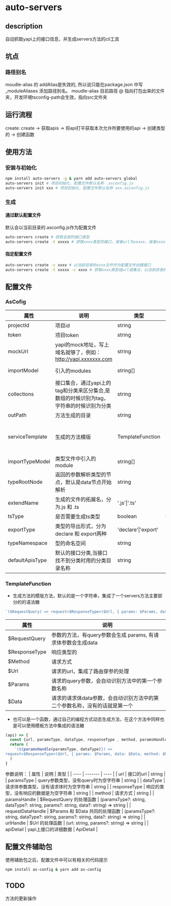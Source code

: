 # auto-servers

## description

自动抓取yapi上的接口信息，并生成servers方法的cli工具

## 坑点

### 路径别名

moudle-alias 的 addAlias是失效的, 所以说只能在package.json 中写_moduleAliases 添加路径别名。
moudle-alias 目前路径 @ 指向打包出来的文件夹，开发环境tsconfig-path会生效，指向src文件夹

## 运行流程

create: create -> 获取apis -> 将api打平获取本次允许所要使用的api -> 创建类型的 -> 创建函数

## 使用方法

### 安装与初始化

```bash
npm install auto-servers -g & yarn add auto-servers global
auto-servers init # 项目初始化，配置文件默认名称 .asconfig.js
auto-servers init xxx # 项目初始化，配置文件默认名称 xxx.asconfig.js
```

### 生成

#### 通过默认配置文件

默认会以当前目录的.asconfig.js作为配置文件

```bash
auto-servers create # 获取全部的接口类型
auto-servers create -t xxxxx # 获取xxxx类型的接口，或者url为xxxxx，或者xxxx集合的接口脚手架会自动识别
```

#### 指定配置文件

```bash
auto-servers create -c xxxx # 以当前目录的xxxx文件作为配置文件创建接口
auto-servers create -t xxxxx -c xxxx # 获取xxxx类型或url或集合，以当前目录的xxxx文件作为配置文件创建接口
```

## 配置文件

### AsCofig

| 属性 | 说明 | 类型 | 默认值 | 必须 |
| ----| ---- | ---- | ---- | ---- |
| projectId | 项目id | string | - | true |
| token | 项目token | string | - | true |
| mockUrl | yapi的mock地址，写上域名就够了，例如：<http://yapi.xxxxxxx.com> | string | '<http://yapi.sfjswl.com>' | false |
| importModel | 引入的modules | string[] | ["import request from '@/utils/request'"] | false |
| collections | 接口集合，通过yapi上的tag和分类来区分集合,是数组的时候识别为tag，字符串的时候识别为分类 | string | {} | false |
| outPath | 方法生成的目录 | string | ‘src/servers’ | false |
| serviceTemplate | 生成的方法模版 | TemplateFunction | ‘(&#36;RequestQuery) => request<&#36;ResponseType>(&#36;Url, { params: &#36;Params, data: &#36;Data, method: &#36;Method})’ | false |
| importTypeModel | 类型文件中引入的module | string[] | [] | false |
| typeRootNode | 返回的参数解析类型的节点，默认是data节点开始解析 | string | 'data' | false |
| extendName | 生成的文件的拓展名，分为.js 和 .ts | '.js'&#124;'.ts' | '.ts' | false |
| tsType | 是否需要生成ts类型 | boolean | true | false |
| exportType | 类型的导出形式，分为 declare 和 export两种 | 'declare'&#124;'export' | 'declare' | false |
| typeNamespace | 型的命名空间 | string | 'Request' | false |
| defaultApisType | 默认的接口分类,当接口找不到分类时用的分类目录名称 | string | 'utils' | false |

### TemplateFunction

- 生成方法的模版方法，默认的是一个字符串，集成了一个servers方法主要部分的的语法糖

```typescript
`($RequestQuery) => request<$ResponseType>($Url, { params: $Params, data: $Data, method: $Method})`
```

| 属性 | 说明 |
| ---- | ---- |
| $RequestQuery | 参数的方法，有query参数会生成 params, 有请求体参数会生成data |
| $ResponseType | 响应类型的 |
| $Method | 请求方式 |
| $Url | 请求的url，集成了路由穿参的处理 |
| $Params | 请求的query参数，会自动识别方法中的第一个参数名称 |
| $Data | 请求的请求体data参数，会自动识别方法中的第二个参数名称，没有的话就是第一个 |

- 也可以是一个函数，通过自己的编程方式动态生成方法，在这个方法中同样也是可以使用模板方法中集成的语法糖

```typescript
(api) => {
  const {url, paramsType, dataType, responseType , method, paramsHandle,  urlHandle, requestDataHandle, apiDetail} = api
  return (
    `(${paramsHandle(paramsType, dataType)}) => 
request<$ResponseType>($Url, { params: $Params, data: $Data, method: $Method })`
  )
}
```

参数说明：
| 属性 | 说明 | 类型 |
| ---- | ------- | ---- |
| url | 接口的url | string  |
| paramsType | query参数类型，没有query时为空字符串 | string |
| dataType | 请求体参数类型，没有请求体时为空字符串 | string |
| responseType | 响应的类型，没有响应的数据是为空字符串 | string |
| method | 请求方式 | string |
| paramsHandle | $RequestQuery 的处理函数 | (paramsType?: string, dataType?: string, params?: string, data?: string) => string |
| requestDataHandle | $Params 和 $Data 共同的处理函数 | (paramsType?: string, dataType?: string, params?: string, data?: string) => string |
| urlHandle | $Url 的处理函数 | (url: string, params?: string) => string |
| apiDetail | yapi上接口的详细数据 | ApiDetail |

## 配置文件辅助包

使用辅助包之后，配置文件中可以有相关的代码提示

```bash
npm install as-config & yarn add as-config
```

## TODO

方法的更新操作
